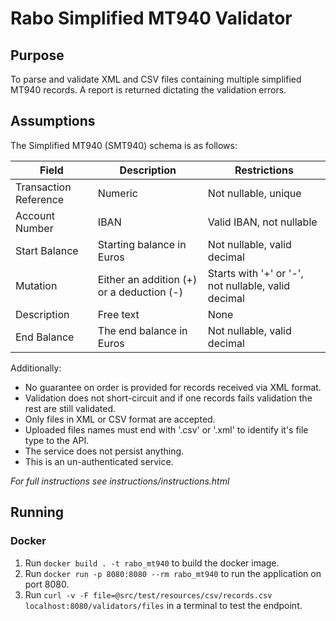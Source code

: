 # Rabo Simplified MT940 Validator

## Purpose
To parse and validate XML and CSV files containing multiple simplified\
MT940 records. A report is returned dictating the validation errors.
## Assumptions
The Simplified MT940 (SMT940) schema is as follows:

| Field                 | Description                               | Restrictions                                        |
|-----------------------|-------------------------------------------|-----------------------------------------------------|
| Transaction Reference | Numeric                                   | Not nullable, unique                                |
| Account Number        | IBAN                                      | Valid IBAN, not nullable                            |
| Start Balance         | Starting balance in Euros                 | Not nullable, valid decimal                         |
| Mutation              | Either an addition (+) or a deduction (-) | Starts with '+' or '-', not nullable, valid decimal |
| Description           | Free text                                 | None                                                |
| End Balance           | The end balance in Euros                  | Not nullable, valid decimal                         |

Additionally:
* No guarantee on order is provided for records received via XML format.
* Validation does not short-circuit and if one records fails validation the rest are still validated.
* Only files in XML or CSV format are accepted.
* Uploaded files names must end with '.csv' or '.xml' to identify it's file type to the API.
* The service does not persist anything.
* This is an un-authenticated service.

_For full instructions see instructions/instructions.html_

## Running

### Docker
1. Run `docker build . -t rabo_mt940` to build the docker image.
2. Run `docker run -p 8080:8080 --rm rabo_mt940` to run the application on port 8080.
3. Run `curl -v -F file=@src/test/resources/csv/records.csv localhost:8080/validators/files` in a terminal to test the endpoint.